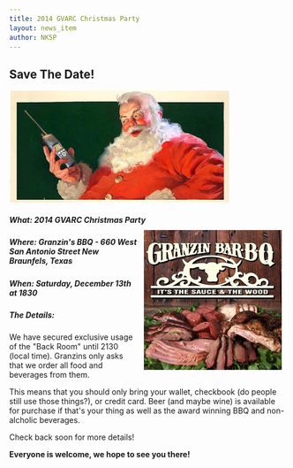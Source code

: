 ```yaml
---
title: 2014 GVARC Christmas Party
layout: news_item
author: NK5P
---
```

## Save The Date!
<img src="/img/santa_radio.jpg" alt="Santa is a Ham!"> 

##### What: 2014 GVARC Christmas Party<img src="/img/granzins.png" alt="Granzins BBQ" style="float:right; margin:10px"> 
##### Where: Granzin's BBQ - 660 West San Antonio Street New Braunfels, Texas 
##### When: Saturday, December 13th at 1830

##### The Details:
We have secured exclusive usage of the "Back Room" until 2130 (local time).  Granzins only asks that we order all food and beverages from them.

This means that you should only bring your wallet, checkbook (do people still use those things?), or
credit card.  Beer (and maybe wine) is available for purchase if that's your thing as well as the
award winning BBQ and non-alcholic beverages.

Check back soon for more details!

**Everyone is welcome, we hope to see you there!**
